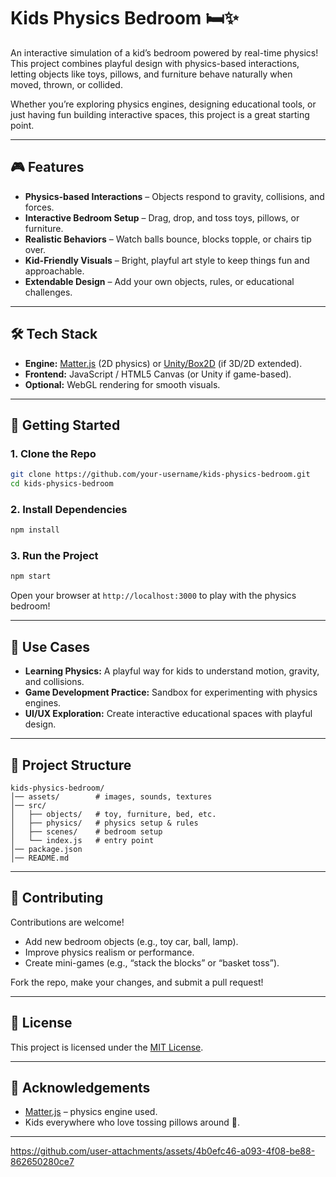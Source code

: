 # Kids Physics Bedroom 🛏️✨

An interactive simulation of a kid’s bedroom powered by real-time physics!
This project combines playful design with physics-based interactions, letting objects like toys, pillows, and furniture behave naturally when moved, thrown, or collided.

Whether you’re exploring physics engines, designing educational tools, or just having fun building interactive spaces, this project is a great starting point.

---

## 🎮 Features

* **Physics-based Interactions** – Objects respond to gravity, collisions, and forces.
* **Interactive Bedroom Setup** – Drag, drop, and toss toys, pillows, or furniture.
* **Realistic Behaviors** – Watch balls bounce, blocks topple, or chairs tip over.
* **Kid-Friendly Visuals** – Bright, playful art style to keep things fun and approachable.
* **Extendable Design** – Add your own objects, rules, or educational challenges.

---

## 🛠️ Tech Stack

* **Engine:** [Matter.js](https://brm.io/matter-js/) (2D physics) or [Unity/Box2D](https://github.com/erincatto/box2d) (if 3D/2D extended).
* **Frontend:** JavaScript / HTML5 Canvas (or Unity if game-based).
* **Optional:** WebGL rendering for smooth visuals.

---

## 🚀 Getting Started

### 1. Clone the Repo

```bash
git clone https://github.com/your-username/kids-physics-bedroom.git
cd kids-physics-bedroom
```

### 2. Install Dependencies

```bash
npm install
```

### 3. Run the Project

```bash
npm start
```

Open your browser at `http://localhost:3000` to play with the physics bedroom!

---

## 🎯 Use Cases

* **Learning Physics:** A playful way for kids to understand motion, gravity, and collisions.
* **Game Development Practice:** Sandbox for experimenting with physics engines.
* **UI/UX Exploration:** Create interactive educational spaces with playful design.

---

## 📂 Project Structure

```
kids-physics-bedroom/
│── assets/        # images, sounds, textures
│── src/
│   ├── objects/   # toy, furniture, bed, etc.
│   ├── physics/   # physics setup & rules
│   ├── scenes/    # bedroom setup
│   └── index.js   # entry point
│── package.json
│── README.md
```

---

## 🤝 Contributing

Contributions are welcome!

* Add new bedroom objects (e.g., toy car, ball, lamp).
* Improve physics realism or performance.
* Create mini-games (e.g., “stack the blocks” or “basket toss”).

Fork the repo, make your changes, and submit a pull request!

---

## 📜 License

This project is licensed under the [MIT License](LICENSE).

---

## 🌟 Acknowledgements

* [Matter.js](https://brm.io/matter-js/) – physics engine used.
* Kids everywhere who love tossing pillows around 🌈.

---

https://github.com/user-attachments/assets/4b0efc46-a093-4f08-be88-862650280ce7
